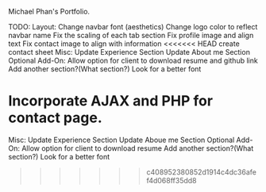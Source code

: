 Michael Phan's Portfolio.

TODO:
 Layout:
  Change navbar font (aesthetics)
  Change logo color to reflect navbar name
  Fix the scaling of each tab section
  Fix profile image and align text
  Fix contact image to align with information
<<<<<<< HEAD
	create contact sheet
 Misc:
  Update Experience Section
  Update About me Section
 Optional Add-On:
  Allow option for client to download resume and github link
  Add another section?(What section?)
  Look for a better font

Incorporate AJAX and PHP for contact page.
=======
 Misc:
  Update Experience Section
  Update Aboue me Section
 Optional Add-On:
  Allow option for client to download resume
  Add another section?(What section?)
  Look for a better font
  
  
  
 	
>>>>>>> c408952380852d1914c4dc36afef4d068ff35dd8
